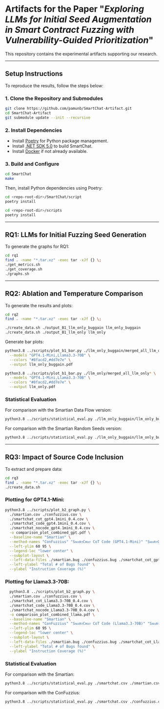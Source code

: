 # Artifacts for the Paper "*Exploring LLMs for Initial Seed Augmentation in Smart Contract Fuzzing with Vulnerability-Guided Prioritization*"

This repository contains the experimental artifacts supporting our research.

---

## Setup Instructions

To reproduce the results, follow the steps below:

### 1. Clone the Repository and Submodules

```bash
git clone https://github.com/pamunb/SmartChat-Artifact.git
cd SmartChat-Artifact
git submodule update --init --recursive
```

### 2. Install Dependencies

- Install [Poetry](https://python-poetry.org/docs/#installation) for Python package management.
- Install [.NET SDK 5.0](https://dotnet.microsoft.com/en-us/download/dotnet/5.0) to build SmartChat.
- Install [Docker](https://docs.docker.com/get-docker/) if not already available.

### 3. Build and Configure

```bash
cd SmartChat
make
```

Then, install Python dependencies using Poetry:

```bash
cd <repo-root-dir>/SmartChat/script
poetry install

cd <repo-root-dir>/scripts
poetry install
```

---

## RQ1: LLMs for Initial Fuzzing Seed Generation

To generate the graphs for RQ1:

```bash
cd rq1
find . -name "*.tar.xz" -exec tar -xJf {} \;
./get_metrics.sh
./get_coverage.sh
./graphs.sh
```

---

## RQ2: Ablation and Temperature Comparison

To generate the results and plots:

```bash
cd rq2
find . -name "*.tar.xz" -exec tar -xJf {} \;

./create_data.sh ./output_B1_llm_only_buggain llm_only_buggain
./create_data.sh ./output_B1_llm_only llm_only
```

Generate bar plots:

```bash
python3.8 ../scripts/plot_b1_bar.py ./llm_only_buggain/merged_all_llm_only_buggain* \
  --models "GPT4.1-Mini,Llama3.3-70B" \
  --colors "#8facd2,#dd7e7e" \
  --output llm_only_buggain.pdf

python3.8 ../scripts/plot_b1_bar.py ./llm_only/merged_all_llm_only* \
  --models "GPT4.1-Mini,Llama3.3-70B" \
  --colors "#8facd2,#dd7e7e" \
  --output llm_only.pdf
```

### Statistical Evaluation

For comparison with the Smartian Data Flow version:
```bash
python3.8 ../scripts/statistical_eval.py ./llm_only_buggain/llm_only_buggain.csv base_dfa.csv
```
For comparison with the Smartian Random Seeds version:
```bash
python3.8 ../scripts/statistical_eval.py ./llm_only_buggain/llm_only_buggain.csv base_rand.csv
```

---

## RQ3: Impact of Source Code Inclusion

To extract and prepare data:

```bash
cd rq3
find . -name "*.tar.xz" -exec tar -xJf {} \;
./create_data.sh
```

### Plotting for GPT4.1-Mini:

```bash
python3.8 ../scripts/plot_b2_graph.py \
  ./smartian.cov ./confuzzius.cov \
  ./smartchat_cot_gpt4.1mini_0.4.cov \
  ./smartchat_code_gpt4.1mini_0.4.cov \
  ./smartchat_nocode_gpt4.1mini_0.4.cov \
  -o comparison_plot_combined_gpt.pdf \
  --baseline-name "Smartian" \
  --method-names "ConFuzzius" "SᴍᴀʀᴛCʜᴀᴛ CoT Code (GPT4.1-Mini)" "SᴍᴀʀᴛCʜᴀᴛ Code (GPT4.1-Mini)" "SᴍᴀʀᴛCʜᴀᴛ ABI (GPT4.1-Mini)" \
  --left-ylim 60 95 \
  --legend-loc "lower center" \
  --subplot-layout \
  --left-data-files ./smartian.bug ./confuzzius.bug ./smartchat_cot_gpt4.1mini_0.4.bug ./smartchat_code_gpt4.1mini_0.4.bug ./smartchat_nocode_gpt4.1mini_0.4.bug \
  --left-ylabel "Total # of Bugs found" \
  --ylabel "Instruction Coverage (%)"
```

### Plotting for Llama3.3-70B:

```bash
  python3.8 ../scripts/plot_b2_graph.py \
  ./smartian.cov ./confuzzius.cov \
  ./smartchat_cot_Llama3.3-70B_0.4.cov \
  ./smartchat_code_Llama3.3-70B_0.4.cov \
  ./smartchat_nocode_Llama3.3-70B_0.4.cov \
  -o comparison_plot_combined_llama.pdf \
  --baseline-name "Smartian" \
  --method-names "ConFuzzius" "SᴍᴀʀᴛCʜᴀᴛ CoT Code (Llama3.3-70B)" "SᴍᴀʀᴛCʜᴀᴛ Code (Llama3.3-70B)" "SᴍᴀʀᴛCʜᴀᴛ ABI (Llama3.3-70B)" \
  --left-ylim 60 95 \
  --legend-loc "lower center" \
  --subplot-layout \
  --left-data-files ./smartian.bug ./confuzzius.bug ./smartchat_cot_Llama3.3-70B_0.4.bug ./smartchat_code_Llama3.3-70B_0.4.bug ./smartchat_nocode_Llama3.3-70B_0.4.bug \
  --left-ylabel "Total # of Bugs found" \
  --ylabel "Instruction Coverage (%)"
```
### Statistical Evaluation

For comparison with the Smartian:
```bash
python3.8 ../scripts/statistical_eval.py ./smartchat.csv ./smartian.csv
```
For comparison with the ConFuzzius:
```bash
python3.8 ../scripts/statistical_eval.py ./smartchat.csv ./confuzzius.csv
```

